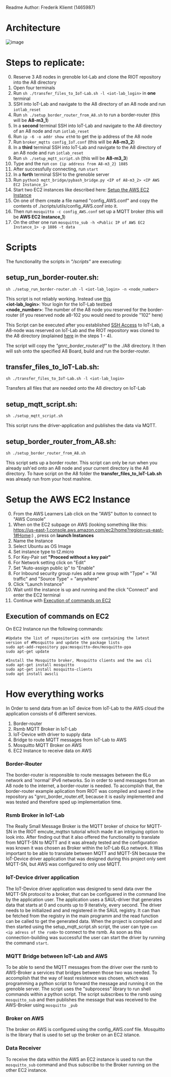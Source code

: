 Readme
Author: Frederik Kliemt (1465987)

# Architecture
![image](architecture.jpg)
# Steps to replicate:
0. Reserve 3 A8 nodes in grenoble Iot-Lab and clone the RIOT repository into the A8 directory
1. Open four terminals
2. Run `sh ./transfer_files_to_IoT-Lab.sh -l <iot-lab_login>` in __one__ terminal
3. SSH into IoT-Lab and navigate to the A8 directory of an A8 node and run `iotlab_reset`
4. Run `sh ./setup_border_router_from_A8.sh` to run a border-router (this will be __A8-m3_1__)
5. In a __second__ terminal SSH into IoT-Lab and navigate to the A8 directory of an A8 node and run `iotlab_reset`
6. Run `ip -6 -o addr show eth0` to get the ip address of the A8 node
7. Run `broker_mqtts config_IoT.conf` (this will be __A8-m3_2__)
8. In a __third__ terminal SSH into IoT-Lab and navigate to the A8 directory of an A8 node and run `iotlab_reset`
9. Run `sh ./setup_mqtt_script.sh` (this will be __A8-m3_3__)
10. Type and the run `con {ip address from A8-m3_2} 1885`
11. After successfully connecting, run `start`
12. In a __forth__ terminal SSH to the grenoble server
13. Run `python3 mqtt_bridge/pybash_bridge.py <IP of A8-m3_2> <IP AWS EC2 Instance_1>`
14. Start two EC2 instances like described here: [Setup the AWS EC2 Instance](#setup-the-aws-ec2-instance)
15. On one of them create a file named "config_AWS.conf" and copy the contents of ./scripts/utils/config_AWS.conf into it.
16. Then run `mosquitto -c config_AWS.conf` set up a MQTT broker (this will be __AWS EC2 Instance_1__)
17. On the other one run `mosquitto_sub -h <Public IP of AWS EC2 Instance_1> -p 1886 -t data`

# Scripts
The functionality the scripts in _"/scripts"_ are executing:

## setup_run_border-router.sh: 
```
sh ./setup_run_border-router.sh -l <iot-lab_login> -n <node_number>
```
This script is not reliably working. Instead use [this](#setup_border_router_from_a8sh) <br>
__<iot-lab_login>__: Your login for the IoT-Lab testbed
<br>
__<node_number>__: The number of the A8 node you reserved for the border-router (if you reserved node a8-102 you would need to provide "102" here)

This Script can be executed after you established [SSH Access](https://www.iot-lab.info/legacy/tutorials/ssh-access/index.html) to IoT-Lab, a A8-node was reserved on IoT-Lab and the RIOT repository was cloned to the A8 directory (explained [here](https://www.iot-lab.info/legacy/tutorials/riot-public-ipv6-a8-m3/index.html) in the steps 1 - 4). 

The script will copy the _"gnrc_border_router.elf"_ to the ./A8 directory. It then will ssh onto the specified A8 Board, build and run the border-router.

## transfer_files_to_IoT-Lab.sh:
```
sh ./transfer_files_to_IoT-Lab.sh -l <iot-lab_login>
```

Transfers all files that are needed onto the A8 directory on IoT-Lab

## setup_mqtt_script.sh:
```
sh ./setup_mqtt_script.sh
```

This script runs the driver-application and publishes the data via MQTT.

## setup_border_router_from_A8.sh: 
```
sh ./setup_border_router_from_A8.sh
```

This script sets up a border router. This script can only be run when you already ssh'ed onto an A8 node and your current
directory is the A8 directory. To have script 
on the A8 folder the __transfer_files_to_IoT-Lab.sh__ was already run from your host mashine.

# Setup the AWS EC2 Instance 
0. From the AWS Learners Lab click on the "AWS" button to connect to "AWS Console"
1. When on the EC2 subpage on AWS (looking something like this: https://us-east-1.console.aws.amazon.com/ec2/home?region=us-east-1#Home:)
, press on __launch Instances__
2. Name the Instance
3. Select Ubuntu as OS Image
4. Set instance type to t2.micro
5. For Key-Pair set __"Proceed without a key pair"__
6. For Network setting click on "Edit"
7. Set "Auto-assign public ip" to "Enable"
8. For Inbound security group rules add a new group with "Type" = "All traffic" and "Source Type" = "anywhere"
9. Click "Launch Instance"
10. Wait until the instance is up and running and the click "Connect" and enter
the EC2 terminal
11. Continue with [Execution of commands on EC2](#execution-of-commands-on-ec2)


## Execution of commands on EC2
On EC2 Instance run the following commands:
```
#Update the list of repositories with one containing the latest version of #Mosquitto and update the package lists
sudo apt-add-repository ppa:mosquitto-dev/mosquitto-ppa
sudo apt-get update

#Install the Mosquitto broker, Mosquitto clients and the aws cli
sudo apt-get install mosquitto
sudo apt-get install mosquitto-clients
sudo apt install awscli
```

# How everything works
In Order to send data from an IoT device from IoT-Lab to the AWS cloud the 
application consists of 6 different services. 
1. Border-router
2. Rsmb MQTT Broker in IoT-Lab
3. IoT-Device with driver to supply data
4. Bridge to route MQTT messages from IoT-Lab to AWS
5. Mosquitto MQTT Broker on AWS
6. EC2 Instance to receive data on AWS

### Border-Router
The border-router is responsible to route messages between the 6Lo network and 'normal' IPv6 networks. So in order to send messages from an A8 node to the internet, a border-router is needed. To accomplish that, the border-router example aplication from RIOT was compiled and saved in the repository as "gnrc_border_router.elf, because it is easily implemented and was tested and therefore sped up implementation time.

### Rsmb Broker in IoT-Lab
The Really Small Message Broker is the MQTT broker of choice for MQTT-SN in the RIOT emcute_mqttsn tutorial which made it an intriguing option to look into. After finding out that it also offered the functionality to translate from MQTT-SN to MQTT and it was already tested and the configuration was known it was chosen as Broker within the IoT-Lab 6Lo network. It Was important to be able to translate between MQTT and MQTT-SN because the IoT-Device driver application that was designed during this project only sent MQTT-SN, but AWS was configured to only use MQTT.

### IoT-Device driver application
The IoT-Device driver application was designed to send data over the MQTT-SN protocol to a broker, that can be configuered in the command line by the application user. The application uses a SAUL-driver that generates data that starts at 0 and counts up to 9 iterativly, every second. The driver needs to be initialized and and registered in the SAUL registry. It can than be fetched from the registry in the main programm and the read function can be called to get the generated data. When the project is compiled and then started using the setup_mqtt_script.sh script, the user can type `con <ip adress of the rsmb>` to connect to the rsmb. As soon as this connection-building was successful the user can start the driver by running the command `start`.

### MQTT Bridge between IoT-Lab and AWS
To be able to send the MQTT messages from the driver over the rsmb to AWS-Broker a services that bridges between those two was needed. To accomplish that the way of least resistence was chosen, which was programming a python script to forward the message and running it on the grenoble server. The script uses the "subprocess" library to run shell commands within a python script. The script subscribes to the rsmb using `mosquitto_sub` and then publishes the message that was received to the AWS-Broker using `mosquitto _pub`

### Broker on AWS
The broker on AWS is configured using the config_AWS.conf file. Mosquitto is the library that is used to set up the broker on an EC2 istance.

### Data Receiver
To receive the data within the AWS an EC2 instance is used to run the `mosquitto_sub` command and thus subscribe to the Broker running on the other EC2 instance.
